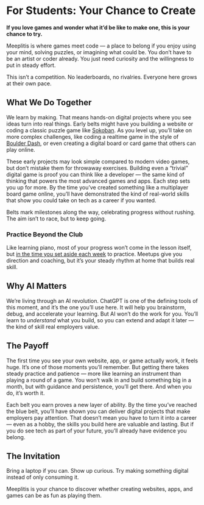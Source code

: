 # For Students: Your Chance to Create

**If you love games and wonder what it’d be like to make one, this is your chance to try.**

Meeplitis is where games meet code — a place to belong if you enjoy using your mind, solving puzzles, or imagining what could be. You don’t have to be an artist or coder already. You just need curiosity and the willingness to put in steady effort.

This isn’t a competition. No leaderboards, no rivalries. Everyone here grows at their own pace.

## What We Do Together

We learn by making. That means hands-on digital projects where you see ideas turn into real things. Early belts might have you building a website or coding a classic puzzle game like [Sokoban](https://mlanza.com/sokoban/). As you level up, you’ll take on more complex challenges, like coding a realtime game in the style of [Boulder Dash](https://mlanza.com/boulder-dash/), or even creating a digital board or card game that others can play online.

These early projects may look simple compared to modern video games, but don’t mistake them for throwaway exercises. Building even a “trivial” digital game is proof you can think like a developer — the same kind of thinking that powers the most advanced games and apps. Each step sets you up for more. By the time you’ve created something like a multiplayer board game online, you’ll have demonstrated the kind of real-world skills that show you could take on tech as a career if you wanted.

Belts mark milestones along the way, celebrating progress without rushing. The aim isn’t to race, but to keep going.

### Practice Beyond the Club

Like learning piano, most of your progress won’t come in the lesson itself, but [in the time you set aside each week](./growth.md) to practice. Meetups give you direction and coaching, but it’s your steady rhythm at home that builds real skill.

## Why AI Matters

We’re living through an AI revolution. ChatGPT is one of the defining tools of this moment, and it’s the one you’ll use here. It will help you brainstorm, debug, and accelerate your learning. But AI won’t do the work for you. You’ll learn to *understand* what you build, so you can extend and adapt it later — the kind of skill real employers value.

## The Payoff

The first time you see your own website, app, or game actually work, it feels huge. It’s one of those moments you’ll remember. But getting there takes steady practice and patience — more like learning an instrument than playing a round of a game. You won’t walk in and build something big in a month, but with guidance and persistence, you’ll get there. And when you do, it’s worth it.

Each belt you earn proves a new layer of ability. By the time you’ve reached the blue belt, you’ll have shown you can deliver digital projects that make employers pay attention. That doesn’t mean you have to turn it into a career — even as a hobby, the skills you build here are valuable and lasting. But if you do see tech as part of your future, you’ll already have evidence you belong.

## The Invitation

Bring a laptop if you can. Show up curious. Try making something digital instead of only consuming it.

Meeplitis is your chance to discover whether creating websites, apps, and games can be as fun as playing them.
